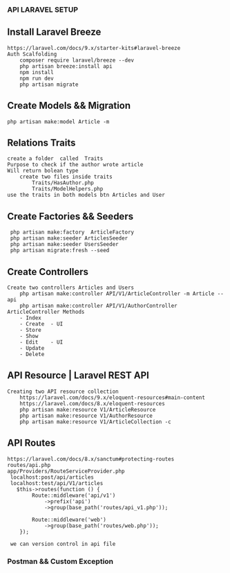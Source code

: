 
### API LARAVEL SETUP

## Install Laravel Breeze
    https://laravel.com/docs/9.x/starter-kits#laravel-breeze
    Auth Scalfolding
        composer require laravel/breeze --dev
        php artisan breeze:install api
        npm install
        npm run dev
        php artisan migrate

## Create Models && Migration          
    php artisan make:model Article -m

## Relations Traits
    create a folder  called  Traits
    Purpose to check if the author wrote article
    Will return bolean type
        create two files inside traits
            Traits/HasAuthor.php
            Traits/ModelHelpers.php
    use the traits in both models btn Articles and User

## Create Factories && Seeders 
     php artisan make:factory  ArticleFactory
     php artisan make:seeder ArticlesSeeder
     php artisan make:seeder UsersSeeder
     php artisan migrate:fresh --seed

## Create Controllers 
    Create two controllers Articles and Users
        php artisan make:controller API/V1/ArticleController -m Article --api
        php artisan make:controller API/V1/AuthorController
    ArticleController Methods
        - Index
        - Create  - UI
        - Store
        - Show
        - Edit    - UI
        - Update
        - Delete
## API Resource | Laravel REST API
    Creating two API resource collection 
        https://laravel.com/docs/9.x/eloquent-resources#main-content
        https://laravel.com/docs/8.x/eloquent-resources
        php artisan make:resource V1/ArticleResource
        php artisan make:resource V1/AuthorResource
        php artisan make:resource V1/ArticleCollection -c

## API Routes
    https://laravel.com/docs/8.x/sanctum#protecting-routes
    routes/api.php
    app/Providers/RouteServiceProvider.php
     localhost:post/api/articles
     localhost:test/api/V1/articles
       $this->routes(function () {
            Route::middleware('api/v1')
                ->prefix('api')
                ->group(base_path('routes/api_v1.php'));

            Route::middleware('web')
                ->group(base_path('routes/web.php'));
        });

     we can version control in api file

### Postman && Custom Exception 
    










